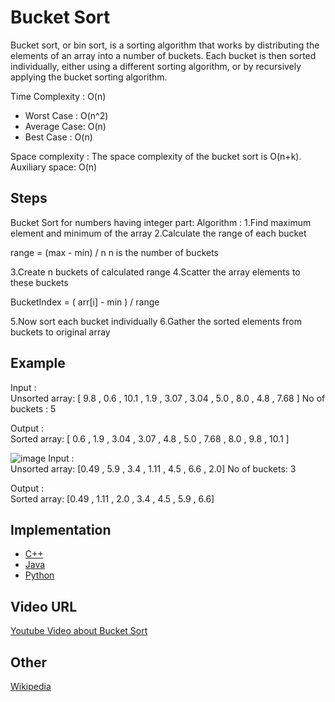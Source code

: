 # Bucket Sort

Bucket sort, or bin sort, is a sorting algorithm that works by distributing the elements of an array into a number of buckets.
Each bucket is then sorted individually, either using a different sorting algorithm, or by recursively applying the bucket sorting algorithm.

Time Complexity : O(n) 
- Worst Case : O(n^2) 
- Average Case: O(n) 
- Best Case : O(n)

Space complexity :
The space complexity of the bucket sort is O(n+k).
Auxiliary space: O(n)

## Steps

Bucket Sort for numbers having integer part:
Algorithm : 
1.Find maximum element and minimum of the array
2.Calculate the range of each bucket

range = (max - min) / n
n is the number of buckets

3.Create n buckets of calculated range
4.Scatter the array elements to these buckets

BucketIndex = ( arr[i] - min ) / range

5.Now sort each bucket individually
6.Gather the sorted elements from buckets to original array

## Example

Input :    
Unsorted array:  [ 9.8 , 0.6 , 10.1 , 1.9 , 3.07 , 3.04 , 5.0 , 8.0 , 4.8 , 7.68 ]
No of buckets :  5

Output :  
Sorted array:   [ 0.6 , 1.9 , 3.04 , 3.07 , 4.8 , 5.0 , 7.68 , 8.0 , 9.8 , 10.1 ]

![image](https://user-images.githubusercontent.com/98322627/194531206-9414d713-51df-44db-b51c-09b2b8307d78.png)
 Input :    
Unsorted array:  [0.49 , 5.9 , 3.4 , 1.11 , 4.5 , 6.6 , 2.0]
No of buckets: 3

Output :  
Sorted array:   [0.49 , 1.11 , 2.0 , 3.4 , 4.5 , 5.9 , 6.6]

## Implementation

- [C++](https://www.tutorialspoint.com/cplusplus-program-to-implement-bucket-sort)
- [Java](https://www.codespeedy.com/bucket-sort-in-java/)
- [Python](https://stackabuse.com/bucket-sort-in-python/)

## Video URL

[Youtube Video about Bucket Sort](https://www.youtube.com/watch?v=JMlYkE8hGJM&feature=share&utm_source=EJGixIgBCJiu2KjB4oSJEQ)

## Other

[Wikipedia](https://en.wikipedia.org/wiki/Bucket_sort)
